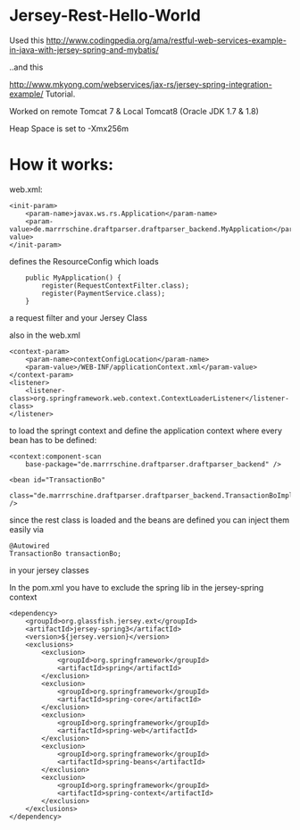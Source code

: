 # Jersey-Rest-Hello-World

Used this
http://www.codingpedia.org/ama/restful-web-services-example-in-java-with-jersey-spring-and-mybatis/

..and this

http://www.mkyong.com/webservices/jax-rs/jersey-spring-integration-example/
Tutorial.

Worked on remote Tomcat 7 & Local Tomcat8 (Oracle JDK 1.7 & 1.8) 

Heap Space is set to -Xmx256m

# How it works:

web.xml:

	<init-param>
		<param-name>javax.ws.rs.Application</param-name>
		<param-value>de.marrrschine.draftparser.draftparser_backend.MyApplication</param-value>
	</init-param>

defines the ResourceConfig which loads

		public MyApplication() {
			register(RequestContextFilter.class);
			register(PaymentService.class);
		}

a request filter and your Jersey Class

also in the web.xml

	<context-param>
		<param-name>contextConfigLocation</param-name>
		<param-value>/WEB-INF/applicationContext.xml</param-value>
	</context-param>
	<listener>
		<listener-class>org.springframework.web.context.ContextLoaderListener</listener-class>
	</listener>

to load the springt context and define the application context where every bean has to be defined:

	<context:component-scan
		base-package="de.marrrschine.draftparser.draftparser_backend" />

	<bean id="TransactionBo"
		class="de.marrrschine.draftparser.draftparser_backend.TransactionBoImpl" />

since the rest class is loaded and the beans are defined you can inject them easily via

	@Autowired
	TransactionBo transactionBo;

in your jersey classes

In the pom.xml you have to exclude the spring lib in the jersey-spring context

	<dependency>
		<groupId>org.glassfish.jersey.ext</groupId>
		<artifactId>jersey-spring3</artifactId>
		<version>${jersey.version}</version>
		<exclusions>
			<exclusion>
				<groupId>org.springframework</groupId>
				<artifactId>spring</artifactId>
			</exclusion>
			<exclusion>
				<groupId>org.springframework</groupId>
				<artifactId>spring-core</artifactId>
			</exclusion>
			<exclusion>
				<groupId>org.springframework</groupId>
				<artifactId>spring-web</artifactId>
			</exclusion>
			<exclusion>
				<groupId>org.springframework</groupId>
				<artifactId>spring-beans</artifactId>
			</exclusion>
			<exclusion>
				<groupId>org.springframework</groupId>
				<artifactId>spring-context</artifactId>
			</exclusion>
		</exclusions>
	</dependency>

